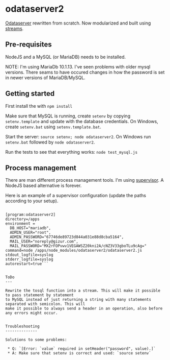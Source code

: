 odataserver2
============

[Odataserver](https://github.com/gizur/odataserver) rewritten from scratch. Now modularized
and built using [streams](https://nodejs.org/api/stream.html).

Pre-requisites
-------------

NodeJS and a MySQL (or MariaDB) needs to be installed.

NOTE: I'm using MariaDb 10.1.13. I've seen problems with older mysql versions. There seams
to have occured changes in how the password is set in newer versions of MariaDB/MySQL.


Getting started
--------------

First install the with `npm install`

Make sure that MySQL is running, create `setenv` by copying `setenv.template` and update with 
the database credentials. On Windows, create `setenv.bat` using `setenv.template.bat`.

Start the server: `source setenv; node odataserver2`. On Windows run `setenv.bat` followed by `node odataserver2`.

Run the tests to see that everything works: `node test_mysql.js`


Process management
-----------------

There are man different process management tools. I'm using [supervisor](http://supervisord.org).
A NodeJS based alternative is forever.


Here is an example of a supervisor configuration (update the paths according to your setup).

```

[program:odataserver2]
directory=/apps
environment =
  DB_HOST="mariadb",
  ADMIN_USER="root",
  ADMIN_PASSWORD="67746de89723d844a031e88d8cba5164",
  MAIL_USER="noreply@gizur.com",
  MAIL_PASSWORD="MX2rFOPvwv1VEGAWSZ20kni2A/cNZ3V33gboTLu9cAg="
command=node /apps/node_modules/odataserver2/odataserver2.js
stdout_logfile=syslog
stderr_logfile=syslog
autorestart=true```


ToDo
---

Rewrite the tosql function into a stream. This will make it possible to pass statement by statement 
to MySQL instead of just returning a string with many statements separated with semicolon. This will 
make it possible to always send a header in an operation, also before any errors might occur.


Troubleshooting
--------------

Solutions to some problems:

 * Q: `[Error: `value` required in setHeader("password", value).]`
 * A: Make sure that setenv is correct and used: `source setenv`
